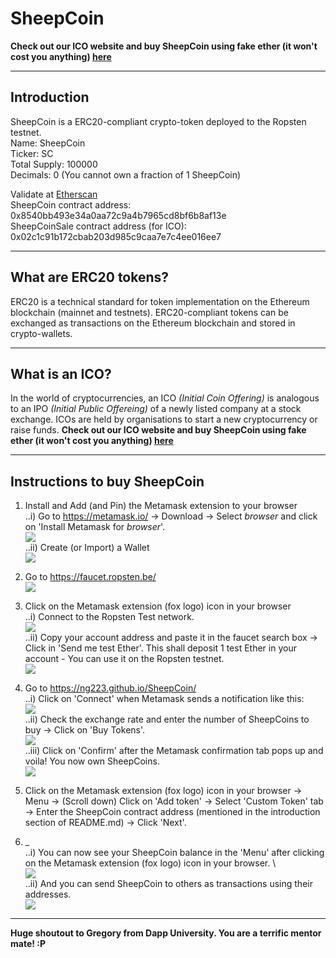 # SheepCoin 

**Check out our ICO website and buy SheepCoin using fake ether (it won't cost you anything) [here](https://ng223.github.io/SheepCoin/)**

---
## Introduction
SheepCoin is a ERC20-compliant crypto-token deployed to the Ropsten testnet.\
Name: SheepCoin\
Ticker: SC\
Total Supply: 100000\
Decimals: 0 (You cannot own a fraction of 1 SheepCoin)

Validate at [Etherscan](https://ropsten.etherscan.io/)\
SheepCoin contract address: 0x8540bb493e34a0aa72c9a4b7965cd8bf6b8af13e\
SheepCoinSale contract address (for ICO): 0x02c1c91b172cbab203d985c9caa7e7c4ee016ee7

---
## What are ERC20 tokens?
ERC20 is a technical standard for token implementation on the Ethereum blockchain (mainnet and testnets). ERC20-compliant tokens can be exchanged as transactions on the Ethereum blockchain and stored in crypto-wallets.

---
## What is an ICO?
In the world of cryptocurrencies, an ICO *(Initial Coin Offering)* is analogous to an IPO *(Initial Public Offereing)* of a newly listed company at a stock exchange. ICOs are held by organisations to start a new cryptocurrency or raise funds.
**Check out our ICO website and buy SheepCoin using fake ether (it won't cost you anything) [here](https://ng223.github.io/SheepCoin/)**

---
## Instructions to buy SheepCoin
 1. Install and Add (and Pin) the Metamask extension to your browser\
..i) Go to https://metamask.io/ -> Download -> Select *browser* and click on 'Install Metamask for *browser*'. \
![](README_images/Screenshot_1_1.png) \
..ii) Create (or Import) a Wallet  \
![](README_images/Screenshot_1_2.png) 

 2. Go to https://faucet.ropsten.be/ \
![](README_images/Screenshot_2.png) 

 3. Click on the Metamask extension (fox logo) icon in your browser\
..i) Connect to the Ropsten Test network. \
![](README_images/Screenshot_3_1.png) \
..ii) Copy your account address and paste it in the faucet search box -> Click in 'Send me test Ether'. This shall deposit 1 test Ether in your account - You can use it on the Ropsten testnet. \
![](README_images/Screenshot_3_2.png)

 4. Go to https://ng223.github.io/SheepCoin/ \
 ..i) Click on 'Connect' when Metamask sends a notification like this: \
![](README_images/Screenshot_4_1.png) \
 ..ii) Check the exchange rate and enter the number of SheepCoins to buy -> Click on 'Buy Tokens'. \
![](README_images/Screenshot_4_2.png) \
 ..iii) Click on 'Confirm' after the Metamask confirmation tab pops up and voila! You now own SheepCoins. \
![](README_images/Screenshot_4_3.png)

 5. Click on the Metamask extension (fox logo) icon in your browser -> Menu -> (Scroll down) Click on 'Add token' -> Select 'Custom Token' tab -> Enter the SheepCoin contract address (mentioned in the introduction section of README.md) -> Click 'Next'.

 6. _\
 ..i) You can now see your SheepCoin balance in the 'Menu' after clicking on the Metamask extension (fox logo) icon in your browser. \  
![](README_images/Screenshot_6_1.png) \
 ..ii) And you can send SheepCoin to others as transactions using their addresses. \
![](README_images/Screenshot_6_2.png)

---

**Huge shoutout to Gregory from Dapp University. You are a terrific mentor mate! :P**
